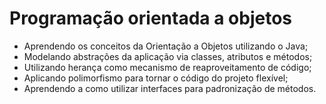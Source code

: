 # Programação orientada a objetos

- Aprendendo os conceitos da Orientação a Objetos utilizando o Java;
- Modelando abstrações da aplicação via classes, atributos e métodos;
- Utilizando herança como mecanismo de reaproveitamento de código;
- Aplicando polimorfismo para tornar o código do projeto flexível;
- Aprendendo a como utilizar interfaces para padronização de métodos.
